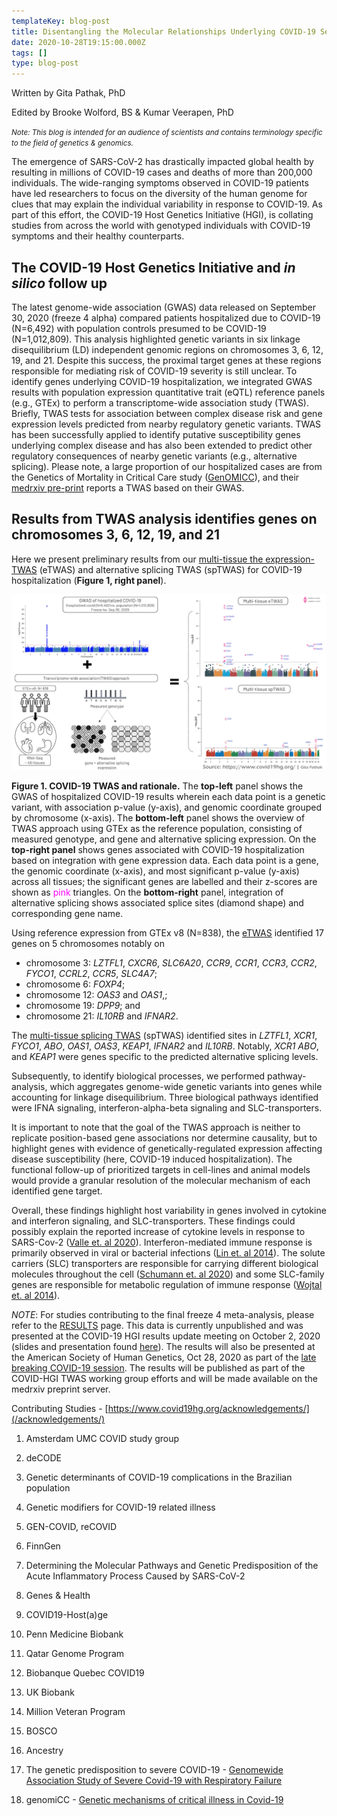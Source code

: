 ```yaml
---
templateKey: blog-post
title: Disentangling the Molecular Relationships Underlying COVID-19 Severity
date: 2020-10-28T19:15:00.000Z
tags: []
type: blog-post
---
```

Written by Gita Pathak, PhD

Edited by Brooke Wolford, BS  & Kumar Veerapen, PhD

<small>
<em>
Note: This blog is intended for an audience of scientists and contains terminology specific to the field of genetics & genomics.

</em>
</small>

The emergence of SARS-CoV-2 has drastically impacted global health by resulting in millions of COVID-19 cases and deaths of more than 200,000 individuals. The wide-ranging symptoms observed in COVID-19 patients have led researchers to focus on the diversity of the human genome for clues that may explain the individual variability in response to COVID-19. As part of this effort, the COVID-19 Host Genetics Initiative (HGI), is collating studies from across the world with genotyped individuals with COVID-19 symptoms and their healthy counterparts.

## The COVID-19 Host Genetics Initiative and *in silico* follow up

The latest genome-wide association (GWAS) data released on September 30, 2020 (freeze 4 alpha) compared patients hospitalized due to COVID-19 (N=6,492) with  population controls presumed to be COVID-19 (N=1,012,809). This analysis highlighted genetic variants in six linkage disequilibrium (LD) independent genomic regions on chromosomes 3, 6, 12, 19, and 21. Despite this success, the proximal target genes at these regions responsible for mediating risk of COVID-19 severity is still unclear. To identify genes underlying COVID-19 hospitalization, we integrated GWAS results with population expression quantitative trait (eQTL) reference panels (e.g., GTEx) to perform a transcriptome-wide association study (TWAS). Briefly, TWAS tests for association between complex disease risk and gene expression levels predicted from nearby regulatory genetic variants. TWAS has been successfully applied to identify putative susceptibility genes underlying complex disease and has also been extended to predict other regulatory consequences of nearby genetic variants (e.g., alternative splicing). Please note, a large proportion of our hospitalized cases are from the Genetics of Mortality in Critical Care study ([GenOMICC](http://genomicc.org)), and their [medrxiv pre-print](https://www.medrxiv.org/content/10.1101/2020.09.24.20200048v2) reports a TWAS based on their GWAS.

## Results from TWAS analysis identifies genes on chromosomes 3, 6, 12, 19, and 21

Here we present preliminary results from our <span style="text-decoration: underline;">multi-tissue the expression-TWAS</span> (eTWAS) and alternative  splicing TWAS (spTWAS) for COVID-19 hospitalization (**Figure 1, right panel**).

![Figure 1. COVID-19 TWAS and rationale.](pasted_image_0.png)

<figcaption class="manual-md-inline-caption">
<strong>Figure 1. COVID-19 TWAS and rationale.</strong> The <strong>top-left</strong> panel shows the GWAS of hospitalized COVID-19 results wherein each data point is a genetic variant, with association p-value (y-axis), and genomic coordinate grouped by chromosome (x-axis). The <strong>bottom-left</strong> panel shows the overview of TWAS approach using GTEx as the reference population, consisting of measured genotype, and gene and alternative splicing expression. On the <strong>top-right panel</strong> shows genes associated with COVID-19 hospitalization based on integration with gene expression data. Each data point is a gene, the genomic coordinate (x-axis), and most significant p-value (y-axis) across all tissues; the significant genes are labelled and their z-scores are shown as <span style="color: magenta;">pink</span> triangles. On the <strong>bottom-right</strong> panel, integration of alternative splicing shows associated splice sites (diamond shape) and corresponding gene name.
</figcaption>

Using reference expression from GTEx v8 (N=838), the <span style="text-decoration: underline;">eTWAS</span> identified 17 genes on 5 chromosomes notably on

- chromosome 3: *LZTFL1*, *CXCR6*, *SLC6A20*, *CCR9*, *CCR1*, *CCR3*, *CCR2*, *FYCO1*, *CCRL2*, *CCR5*, *SLC4A7*;
- chromosome 6: *FOXP4*;
- chromosome 12: *OAS3* and *OAS1*,;
- chromosome 19: *DPP9*; and
- chromosome 21: *IL10RB* and *IFNAR2*.

The <span style="text-decoration: underline;">multi-tissue splicing TWAS</span> (spTWAS) identified sites in *LZTFL1*, *XCR1*, *FYCO1*, *ABO*, *OAS1*, *OAS3*, *KEAP1*, *IFNAR2* and *IL10RB*.  Notably, *XCR1 ABO*, and *KEAP1* were genes specific to the predicted alternative splicing levels.

Subsequently, to identify biological processes, we performed pathway-analysis, which aggregates genome-wide genetic variants into genes while accounting for linkage disequilibrium. Three biological pathways identified were IFNA signaling, interferon-alpha-beta signaling and SLC-transporters.

It is important to note that the goal of the TWAS approach is neither to replicate position-based gene associations nor determine causality, but to highlight genes with evidence of genetically-regulated expression affecting disease susceptibility (here, COVID-19 induced hospitalization). The functional follow-up of prioritized targets in cell-lines and animal models would provide a granular resolution of the molecular mechanism of each identified gene target.

Overall, these findings highlight host variability in genes involved in cytokine and interferon signaling, and SLC-transporters. These findings could possibly explain the reported increase of cytokine levels in response to SARS-Cov-2 ([Valle et. al 2020](https://www.nature.com/articles/s41591-020-1051-9)). Interferon-mediated immune response is primarily observed in viral or bacterial infections ([Lin et. al 2014](https://www.sciencedirect.com/science/article/abs/pii/S135961011400077X?via%3Dihub)). The solute carriers (SLC) transporters are responsible for carrying different biological molecules throughout the cell ([Schumann et. al 2020](https://pharmrev.aspetjournals.org/content/72/1/343)) and some SLC-family genes are responsible for metabolic regulation of immune response ([Wojtal et. al 2014](https://journals.physiology.org/doi/full/10.1152/ajpgi.00353.2013)).

*NOTE*: For studies contributing to the final freeze 4 meta-analysis, please refer to the [RESULTS](/results/r4/) page. This data is currently unpublished and was presented at the COVID-19 HGI results update  meeting on October 2, 2020 (slides and presentation found [here](/blog/2020-10-05-october-2-2020-meeting/)). The results  will also be presented at the American Society of Human Genetics, Oct 28, 2020 as part of the [late breaking COVID-19 session](https://www.abstractsonline.com/pp8/#!/9070/session/336). The results will be published as part of the COVID-HGI TWAS working group efforts and will be made available on the medrxiv preprint server.

Contributing Studies - [https://www.covid19hg.org/acknowledgements/](/acknowledgements/)

1. Amsterdam UMC COVID study group

1. deCODE

1. Genetic determinants of COVID-19 complications in the Brazilian population

1. Genetic modifiers for COVID-19 related illness

1. GEN-COVID, reCOVID

1. FinnGen

1. Determining the Molecular Pathways and Genetic Predisposition of the Acute Inflammatory Process Caused by SARS-CoV-2

1. Genes & Health

1. COVID19-Host(a)ge

1. Penn Medicine Biobank

1. Qatar Genome Program

1. Biobanque Quebec COVID19

1. UK Biobank

1. Million Veteran Program

1. BOSCO

1. Ancestry

1. The genetic predisposition to severe COVID-19 - [Genomewide Association Study of Severe Covid-19 with Respiratory Failure](https://www.nejm.org/doi/full/10.1056/NEJMoa2020283)

1. genomiCC - [Genetic mechanisms of critical illness in Covid-19](https://www.medrxiv.org/content/10.1101/2020.09.24.20200048v2)
